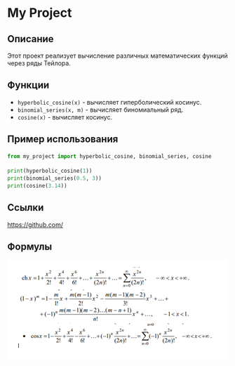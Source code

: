 # My Project

## Описание

Этот проект реализует вычисление различных математических функций через ряды Тейлора.

## Функции

- `hyperbolic_cosine(x)` - вычисляет гиперболический косинус.
- `binomial_series(x, m)` - вычисляет биномиальный ряд.
- `cosine(x)` - вычисляет косинус.

## Пример использования

```python
from my_project import hyperbolic_cosine, binomial_series, cosine

print(hyperbolic_cosine(1))
print(binomial_series(0.5, 3))
print(cosine(3.14))
```
## Сcылки
https://github.com/

## Формулы
![img.png](img.png)
